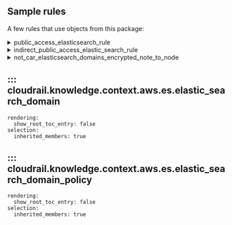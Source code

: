 ## Sample rules
A few rules that use objects from this package:


<details>
<summary>public_access_elasticsearch_rule</summary>

```python
--8<--
cloudrail/knowledge/rules/aws/context_aware/public_access_validation_rules/public_access_elasticsearch_rule.py
--8<--
```
</details>

<details>
<summary>indirect_public_access_elastic_search_rule</summary>

```python
--8<--
cloudrail/knowledge/rules/aws/context_aware/indirect_public_access_rules/indirect_public_access_elastic_search_rule.py
--8<--
```
</details>

<details>
<summary>not_car_elasticsearch_domains_encrypted_note_to_node</summary>

```python
--8<--
cloudrail/knowledge/rules/aws/non_context_aware/encryption_enforcement_rules/es_encrypt_node_to_node_rule.py
--8<--
```
</details>

## ::: cloudrail.knowledge.context.aws.es.elastic_search_domain
    rendering:
      show_root_toc_entry: false
    selection:
      inherited_members: true

## ::: cloudrail.knowledge.context.aws.es.elastic_search_domain_policy
    rendering:
      show_root_toc_entry: false
    selection:
      inherited_members: true
